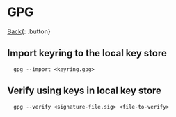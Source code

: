 # GPG

[Back](../../index.md#tools){: .button}

## Import keyring to the local key store

```
  gpg --import <keyring.gpg>
```

## Verify using keys in local key store

```
  gpg --verify <signature-file.sig> <file-to-verify>
```

